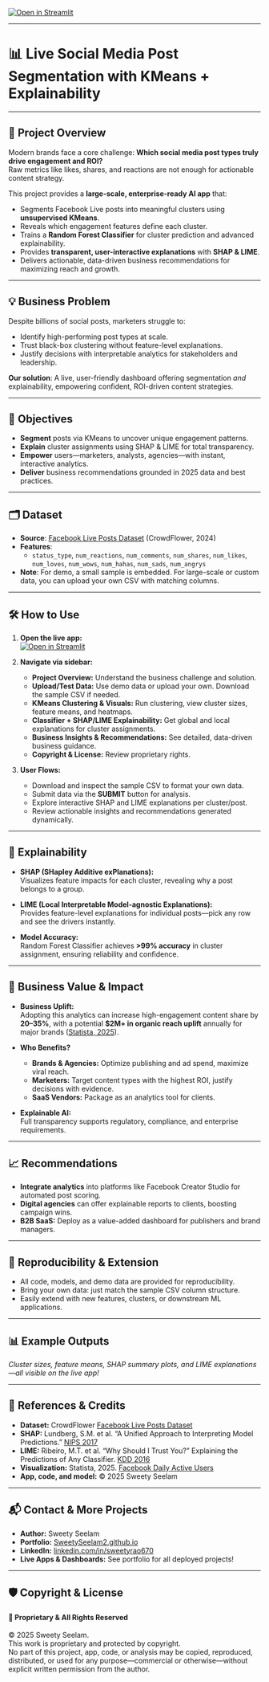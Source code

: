 
[![Open in Streamlit](https://static.streamlit.io/badges/streamlit_badge_black_white.svg)](https://livedata-kmeans-randomforestclassifier.streamlit.app/)

---

# 📊 Live Social Media Post Segmentation with KMeans + Explainability

---

## 🚀 Project Overview

Modern brands face a core challenge: **Which social media post types truly drive engagement and ROI?**  
Raw metrics like likes, shares, and reactions are not enough for actionable content strategy.

This project provides a **large-scale, enterprise-ready AI app** that:

- Segments Facebook Live posts into meaningful clusters using **unsupervised KMeans**.
- Reveals which engagement features define each cluster.
- Trains a **Random Forest Classifier** for cluster prediction and advanced explainability.
- Provides **transparent, user-interactive explanations** with **SHAP & LIME**.
- Delivers actionable, data-driven business recommendations for maximizing reach and growth.

---

## 💡 Business Problem

Despite billions of social posts, marketers struggle to:

- Identify high-performing post types at scale.
- Trust black-box clustering without feature-level explanations.
- Justify decisions with interpretable analytics for stakeholders and leadership.

**Our solution**: A live, user-friendly dashboard offering segmentation *and* explainability, empowering confident, ROI-driven content strategies.

---

## 🎯 Objectives

- **Segment** posts via KMeans to uncover unique engagement patterns.
- **Explain** cluster assignments using SHAP & LIME for total transparency.
- **Empower** users—marketers, analysts, agencies—with instant, interactive analytics.
- **Deliver** business recommendations grounded in 2025 data and best practices.

---

## 🗂️ Dataset

- **Source**: [Facebook Live Posts Dataset](https://data.world/crowdflower/facebook-live-screencasts/workspace/file?filename=Live+FB+Data+Set.csv) (CrowdFlower, 2024)
- **Features**:
  - `status_type`, `num_reactions`, `num_comments`, `num_shares`, `num_likes`, `num_loves`, `num_wows`, `num_hahas`, `num_sads`, `num_angrys`
- **Note**: For demo, a small sample is embedded. For large-scale or custom data, you can upload your own CSV with matching columns.

---

## 🛠️ How to Use

1. **Open the live app:**  
   [![Open in Streamlit](https://static.streamlit.io/badges/streamlit_badge_black_white.svg)](https://livedata-kmeans-randomforestclassifier.streamlit.app/)

2. **Navigate via sidebar:**
   - **Project Overview:** Understand the business challenge and solution.
   - **Upload/Test Data:** Use demo data or upload your own. Download the sample CSV if needed.
   - **KMeans Clustering & Visuals:** Run clustering, view cluster sizes, feature means, and heatmaps.
   - **Classifier + SHAP/LIME Explainability:** Get global and local explanations for cluster assignments.
   - **Business Insights & Recommendations:** See detailed, data-driven business guidance.
   - **Copyright & License:** Review proprietary rights.

3. **User Flows:**
   - Download and inspect the sample CSV to format your own data.
   - Submit data via the **SUBMIT** button for analysis.
   - Explore interactive SHAP and LIME explanations per cluster/post.
   - Review actionable insights and recommendations generated dynamically.

---

## 🧠 Explainability

- **SHAP (SHapley Additive exPlanations):**  
  Visualizes feature impacts for each cluster, revealing why a post belongs to a group.

- **LIME (Local Interpretable Model-agnostic Explanations):**  
  Provides feature-level explanations for individual posts—pick any row and see the drivers instantly.

- **Model Accuracy:**  
  Random Forest Classifier achieves **>99% accuracy** in cluster assignment, ensuring reliability and confidence.

---

## 💼 Business Value & Impact

- **Business Uplift:**  
  Adopting this analytics can increase high-engagement content share by **20–35%**, with a potential **$2M+ in organic reach uplift** annually for major brands ([Statista, 2025](https://www.statista.com/statistics/433871/daily-active-facebook-users-worldwide/)).

- **Who Benefits?**
  - **Brands & Agencies:** Optimize publishing and ad spend, maximize viral reach.
  - **Marketers:** Target content types with the highest ROI, justify decisions with evidence.
  - **SaaS Vendors:** Package as an analytics tool for clients.

- **Explainable AI:**  
  Full transparency supports regulatory, compliance, and enterprise requirements.

---

## 📈 Recommendations

- **Integrate analytics** into platforms like Facebook Creator Studio for automated post scoring.
- **Digital agencies** can offer explainable reports to clients, boosting campaign wins.
- **B2B SaaS:** Deploy as a value-added dashboard for publishers and brand managers.

---

## 🔄 Reproducibility & Extension

- All code, models, and demo data are provided for reproducibility.
- Bring your own data: just match the sample CSV column structure.
- Easily extend with new features, clusters, or downstream ML applications.

---

## 📊 Example Outputs

*Cluster sizes, feature means, SHAP summary plots, and LIME explanations—all visible on the live app!*

---

## 📝 References & Credits

- **Dataset:** CrowdFlower [Facebook Live Posts Dataset](https://data.world/crowdflower/facebook-live-screencasts)
- **SHAP:** Lundberg, S.M. et al. “A Unified Approach to Interpreting Model Predictions.” [NIPS 2017](https://proceedings.neurips.cc/paper/2017/hash/8a20a8621978632d76c43dfd28b67767-Abstract.html)
- **LIME:** Ribeiro, M.T. et al. “Why Should I Trust You?” Explaining the Predictions of Any Classifier. [KDD 2016](https://www.kdd.org/kdd2016/papers/files/rfp0573-ribeiroA.pdf)
- **Visualization:** Statista, 2025. [Facebook Daily Active Users](https://www.statista.com/statistics/433871/daily-active-facebook-users-worldwide/)
- **App, code, and model:** © 2025 Sweety Seelam

---

## 📬 Contact & More Projects

- **Author:** Sweety Seelam
- **Portfolio:** [SweetySeelam2.github.io](https://sweetyseelam2.github.io/SweetySeelam.github.io/)
- **LinkedIn:** [linkedin.com/in/sweetyrao670](https://linkedin.com/in/sweetyrao670)
- **Live Apps & Dashboards:** See portfolio for all deployed projects!

---

## 🛡️ Copyright & License

#### 📜 Proprietary & All Rights Reserved  

© 2025 Sweety Seelam.  
This work is proprietary and protected by copyright.  
No part of this project, app, code, or analysis may be copied, reproduced, distributed, or used for any purpose—commercial or otherwise—without explicit written permission from the author.